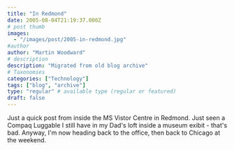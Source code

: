 ```yaml
---
title: "In Redmond"
date: 2005-08-04T21:19:37.000Z
# post thumb
images:
  - "/images/post/2005-in-redmond.jpg"
#author
author: "Martin Woodward"
# description
description: "Migrated from old blog archive"
# Taxonomies
categories: ["Technology"]
tags: ["blog", "archive"]
type: "regular" # available type (regular or featured)
draft: false
---
```


Just a quick post from inside the MS Vistor Centre in Redmond.  Just seen a Compaq Luggable I still have in my Dad's loft inside a museum exibit - that's bad.  Anyway, I'm now heading back to the office, then back to Chicago at the weekend.